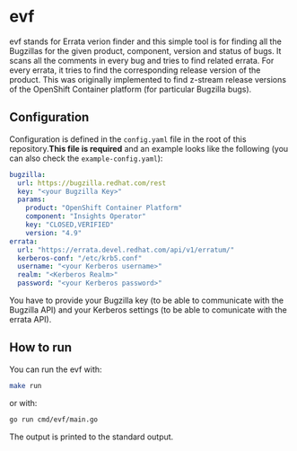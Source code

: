# evf
evf stands for Errata verion finder and this simple tool is for finding all the Bugzillas for the given product, component, version and status of bugs. It scans all the comments in every bug and tries to find related errata. For every errata, it tries to find the corresponding release version of the product. This was originally implemented to find z-stream release versions of the OpenShift Container platform (for particular Bugzilla bugs).

## Configuration

Configuration is defined in the `config.yaml` file in the root of this repository.**This file is required** and an example looks like the following (you can also check the `example-config.yaml`):

```yaml
bugzilla:
  url: https://bugzilla.redhat.com/rest
  key: "<your Bugzilla Key>"
  params:
    product: "OpenShift Container Platform"
    component: "Insights Operator"
    key: "CLOSED,VERIFIED"
    version: "4.9"
errata:
  url: "https://errata.devel.redhat.com/api/v1/erratum/"
  kerberos-conf: "/etc/krb5.conf"
  username: "<your Kerberos username>"
  realm: "<Kerberos Realm>"
  password: "<your Kerberos password>"

```

 You have to provide your Bugzilla key (to be able to communicate with the Bugzilla API) and your Kerberos settings (to be able to comunicate with the errata API).

## How to run

You can run the evf with:

```bash
make run
```

or with:

```bash
go run cmd/evf/main.go
```

The output is printed to the standard output.